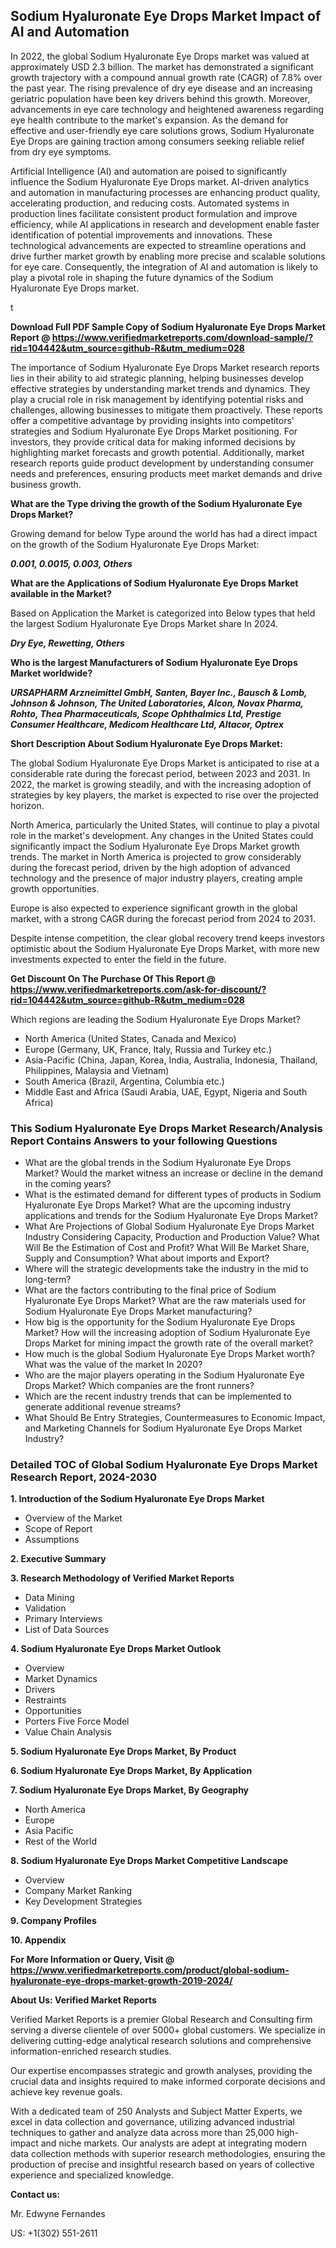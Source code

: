 <h2>Sodium Hyaluronate Eye Drops Market Impact of AI and Automation</h2><p>In 2022, the global Sodium Hyaluronate Eye Drops market was valued at approximately USD 2.3 billion. The market has demonstrated a significant growth trajectory with a compound annual growth rate (CAGR) of 7.8% over the past year. The rising prevalence of dry eye disease and an increasing geriatric population have been key drivers behind this growth. Moreover, advancements in eye care technology and heightened awareness regarding eye health contribute to the market's expansion. As the demand for effective and user-friendly eye care solutions grows, Sodium Hyaluronate Eye Drops are gaining traction among consumers seeking reliable relief from dry eye symptoms.</p><p>Artificial Intelligence (AI) and automation are poised to significantly influence the Sodium Hyaluronate Eye Drops market. AI-driven analytics and automation in manufacturing processes are enhancing product quality, accelerating production, and reducing costs. Automated systems in production lines facilitate consistent product formulation and improve efficiency, while AI applications in research and development enable faster identification of potential improvements and innovations. These technological advancements are expected to streamline operations and drive further market growth by enabling more precise and scalable solutions for eye care. Consequently, the integration of AI and automation is likely to play a pivotal role in shaping the future dynamics of the Sodium Hyaluronate Eye Drops market.</p>t</p><p id="" class=""><strong>Download Full PDF Sample Copy of Sodium Hyaluronate Eye Drops Market Report @ <a href="https://www.verifiedmarketreports.com/download-sample/?rid=104442&utm_source=github-R&utm_medium=028" target="_blank">https://www.verifiedmarketreports.com/download-sample/?rid=104442&utm_source=github-R&utm_medium=028</a></strong></p><p>The importance of&nbsp;Sodium Hyaluronate Eye Drops Market research reports lies in their ability to aid strategic planning, helping businesses develop effective strategies by understanding market trends and dynamics. They play a crucial role in risk management by identifying potential risks and challenges, allowing businesses to mitigate them proactively. These reports offer a competitive advantage by providing insights into competitors' strategies and Sodium Hyaluronate Eye Drops Market positioning. For investors, they provide critical data for making informed decisions by highlighting market forecasts and growth potential. Additionally, market research reports guide product development by understanding consumer needs and preferences, ensuring products meet market demands and drive business growth.</p><p><strong>What are the&nbsp;Type driving the growth of the Sodium Hyaluronate Eye Drops Market?</strong></p><p id="" class="">Growing demand for below Type around the world has had a direct impact on the growth of the Sodium Hyaluronate Eye Drops Market:</p><em><strong>0.001, 0.0015, 0.003, Others</strong></em></p><strong>What are the&nbsp;Applications&nbsp;of Sodium Hyaluronate Eye Drops Market available in the Market?</strong></p><p id="" class="">Based on Application the Market is categorized into Below types that held the largest Sodium Hyaluronate Eye Drops Market share In 2024.</p><em><strong>Dry Eye, Rewetting, Others</strong></em></p><strong>Who is the largest Manufacturers of Sodium Hyaluronate Eye Drops Market worldwide?</strong></p><p><em><strong>URSAPHARM Arzneimittel GmbH, Santen, Bayer Inc., Bausch & Lomb, Johnson & Johnson, The United Laboratories, Alcon, Novax Pharma, Rohto, Thea Pharmaceuticals, Scope Ophthalmics Ltd, Prestige Consumer Healthcare, Medicom Healthcare Ltd, Altacor, Optrex</strong></em></p><p id="" class=""><strong>Short Description About Sodium Hyaluronate Eye Drops Market:</strong></p><p>The global Sodium Hyaluronate Eye Drops Market is anticipated to rise at a considerable rate during the forecast period, between 2023 and 2031. In 2022, the market is growing steadily, and with the increasing adoption of strategies by key players, the market is expected to rise over the projected horizon.</p><p>North America, particularly the United States, will continue to play a pivotal role in the market's development. Any changes in the United States could significantly impact the Sodium Hyaluronate Eye Drops Market growth trends. The market in North America is projected to grow considerably during the forecast period, driven by the high adoption of advanced technology and the presence of major industry players, creating ample growth opportunities.</p><p>Europe is also expected to experience significant growth in the global market, with a strong CAGR during the forecast period from 2024 to 2031.</p><p>Despite intense competition, the clear global recovery trend keeps investors optimistic about the Sodium Hyaluronate Eye Drops Market, with more new investments expected to enter the field in the future.</p><p id="" class=""><strong>Get Discount On The Purchase Of This Report @ <a href="https://www.verifiedmarketreports.com/ask-for-discount/?rid=104442&utm_source=github-R&utm_medium=028" target="_blank">https://www.verifiedmarketreports.com/ask-for-discount/?rid=104442&utm_source=github-R&utm_medium=028</a></strong></p>Which regions are leading the Sodium Hyaluronate Eye Drops Market?</p><ul><li>North America (United States, Canada and Mexico)</li><li>Europe (Germany, UK, France, Italy, Russia and Turkey etc.)</li><li>Asia-Pacific (China, Japan, Korea, India, Australia, Indonesia, Thailand, Philippines, Malaysia and Vietnam)</li><li>South America (Brazil, Argentina, Columbia etc.)</li><li>Middle East and Africa (Saudi Arabia, UAE, Egypt, Nigeria and South Africa)</li></ul><h3 id="" class="">This Sodium Hyaluronate Eye Drops Market Research/Analysis Report Contains Answers to your following Questions</h3><ul><li>What are the global trends in the Sodium Hyaluronate Eye Drops Market? Would the market witness an increase or decline in the demand in the coming years?</li><li>What is the estimated demand for different types of products in Sodium Hyaluronate Eye Drops Market? What are the upcoming industry applications and trends for the Sodium Hyaluronate Eye Drops Market?</li><li>What Are Projections of Global Sodium Hyaluronate Eye Drops Market Industry Considering Capacity, Production and Production Value? What Will Be the Estimation of Cost and Profit? What Will Be Market Share, Supply and Consumption? What about imports and Export?</li><li>Where will the strategic developments take the industry in the mid to long-term?</li><li>What are the factors contributing to the final price of Sodium Hyaluronate Eye Drops Market? What are the raw materials used for Sodium Hyaluronate Eye Drops Market manufacturing?</li><li>How big is the opportunity for the Sodium Hyaluronate Eye Drops Market? How will the increasing adoption of Sodium Hyaluronate Eye Drops Market for mining impact the growth rate of the overall market?</li><li>How much is the global Sodium Hyaluronate Eye Drops Market worth? What was the value of the market In 2020?</li><li>Who are the major players operating in the Sodium Hyaluronate Eye Drops Market? Which companies are the front runners?</li><li>Which are the recent industry trends that can be implemented to generate additional revenue streams?</li><li>What Should Be Entry Strategies, Countermeasures to Economic Impact, and Marketing Channels for Sodium Hyaluronate Eye Drops Market Industry?</li></ul><h3 id="" class="">Detailed TOC of Global Sodium Hyaluronate Eye Drops Market Research Report, 2024-2030</h3><p id="" class=""><strong>1. Introduction of the Sodium Hyaluronate Eye Drops Market</strong></p><ul><li>Overview of the Market</li><li>Scope of Report</li><li>Assumptions</li></ul><p id="" class=""><strong>2. Executive Summary</strong></p><p id="" class=""><strong>3. Research Methodology of Verified Market Reports</strong></p><ul><li>Data Mining</li><li>Validation</li><li>Primary Interviews</li><li>List of Data Sources</li></ul><p id="" class=""><strong>4. Sodium Hyaluronate Eye Drops Market Outlook</strong></p><ul><li>Overview</li><li>Market Dynamics</li><li>Drivers</li><li>Restraints</li><li>Opportunities</li><li>Porters Five Force Model</li><li>Value Chain Analysis</li></ul><p id="" class=""><strong>5. Sodium Hyaluronate Eye Drops Market, By Product</strong></p><p id="" class=""><strong>6. Sodium Hyaluronate Eye Drops Market, By Application</strong></p><p id="" class=""><strong>7. Sodium Hyaluronate Eye Drops Market, By Geography</strong></p><ul><li>North America</li><li>Europe</li><li>Asia Pacific</li><li>Rest of the World</li></ul><p id="" class=""><strong>8. Sodium Hyaluronate Eye Drops Market Competitive Landscape</strong></p><ul><li>Overview</li><li>Company Market Ranking</li><li>Key Development Strategies</li></ul><p id="" class=""><strong>9. Company Profiles</strong></p><p id="" class=""><strong>10. Appendix</strong></p><p id="" class=""><strong>For More Information or Query, Visit @ <a href="https://www.verifiedmarketreports.com/product/global-sodium-hyaluronate-eye-drops-market-growth-2019-2024/" target="_blank">https://www.verifiedmarketreports.com/product/global-sodium-hyaluronate-eye-drops-market-growth-2019-2024/</a></strong></p><p id="" class=""><strong>About Us: Verified Market Reports</strong></p><p id="" class="">Verified Market Reports is a premier Global Research and Consulting firm serving a diverse clientele of over 5000+ global customers. We specialize in delivering cutting-edge analytical research solutions and comprehensive information-enriched research studies.</p><p id="" class="">Our expertise encompasses strategic and growth analyses, providing the crucial data and insights required to make informed corporate decisions and achieve key revenue goals.</p><p id="" class="">With a dedicated team of 250 Analysts and Subject Matter Experts, we excel in data collection and governance, utilizing advanced industrial techniques to gather and analyze data across more than 25,000 high-impact and niche markets. Our analysts are adept at integrating modern data collection methods with superior research methodologies, ensuring the production of precise and insightful research based on years of collective experience and specialized knowledge.</p><p id="" class=""><strong>Contact us:</strong></p><p id="" class="">Mr. Edwyne Fernandes</p><p id="" class="">US: +1(302) 551-2611</p>